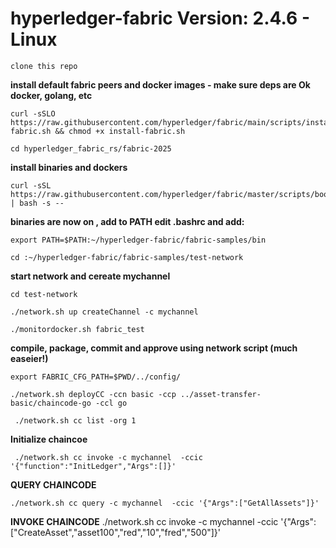 # hyperledger-fabric Version: 2.4.6 - Linux
    clone this repo

**install default fabric peers and docker images - make sure deps are Ok docker, golang, etc**

    curl -sSLO https://raw.githubusercontent.com/hyperledger/fabric/main/scripts/install-fabric.sh && chmod +x install-fabric.sh

    cd hyperledger_fabric_rs/fabric-2025

**install binaries and dockers**

    curl -sSL https://raw.githubusercontent.com/hyperledger/fabric/master/scripts/bootstrap.sh | bash -s --

**binaries are now on , add to PATH edit .bashrc and add:**

    export PATH=$PATH:~/hyperledger-fabric/fabric-samples/bin

    cd :~/hyperledger-fabric/fabric-samples/test-network

**start network and cereate mychannel**

    cd test-network
    
    ./network.sh up createChannel -c mychannel

    ./monitordocker.sh fabric_test


**compile, package, commit and approve using network script (much easeier!)**

    export FABRIC_CFG_PATH=$PWD/../config/

    ./network.sh deployCC -ccn basic -ccp ../asset-transfer-basic/chaincode-go -ccl go

     ./network.sh cc list -org 1

 **Initialize chaincoe**

     ./network.sh cc invoke -c mychannel  -ccic '{"function":"InitLedger","Args":[]}'


**QUERY CHAINCODE**

    ./network.sh cc query -c mychannel  -ccic '{"Args":["GetAllAssets"]}'


**INVOKE CHAINCODE**
 ./network.sh cc invoke -c mychannel  -ccic '{"Args":["CreateAsset","asset100","red","10","fred","500"]}'
